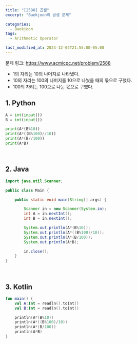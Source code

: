 ```yaml
---
title: "[2588] 곱셈"
excerpt: "Baekjoon의 곱셈 문제"

categories:
  - Baekjoon
tags:
  - Arithmetic Operator

last_modified_at: 2023-12-02T21:55:00-05:00
---
```


문제 링크: https://www.acmicpc.net/problem/2588

- 1의 자리는 10의 나머지로 나타냈다.
- 10의 자리는 100의 나머지를 10으로 나눴을 때의 몫으로 구했다.
- 100의 자리는 100으로 나눈 몫으로 구했다.

## 1. Python

```python
A = int(input())
B = int(input())

print(A*(B%10))
print(A*((B%100)//10))
print(A*(B//100))
print(A*B)
```

<br>

## 2. Java

```java
import java.util.Scanner;

public class Main {

    public static void main(String[] args) {

        Scanner in = new Scanner(System.in);
        int A = in.nextInt();
        int B = in.nextInt();

        System.out.println(A*(B%10));
        System.out.println(A*((B%100)/10));
        System.out.println(A*(B/100));
        System.out.println(A*B);

        in.close();
    }
}
```

<br>

## 3. Kotlin

```kotlin
fun main() {
    val A:Int = readln().toInt()
    val B:Int = readln().toInt()

    println(A*(B%10))
    println(A*((B%100)/10))
    println(A*(B/100))
    println(A*B)
}
```
